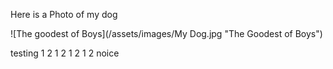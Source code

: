 Here is a Photo of my dog

![The goodest of Boys](/assets/images/My Dog.jpg "The Goodest of Boys")

testing 1 2 1 2 1 2 1 2 
noice

